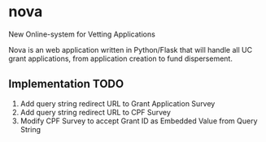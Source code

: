 # nova

New Online-system for Vetting Applications

Nova is an web application written in Python/Flask that will handle all UC grant applications, from application creation to fund dispersement.


## Implementation TODO

1. Add query string redirect URL to Grant Application Survey
2. Add query string redirect URL to CPF Survey
3. Modify CPF Survey to accept Grant ID as Embedded Value from Query String